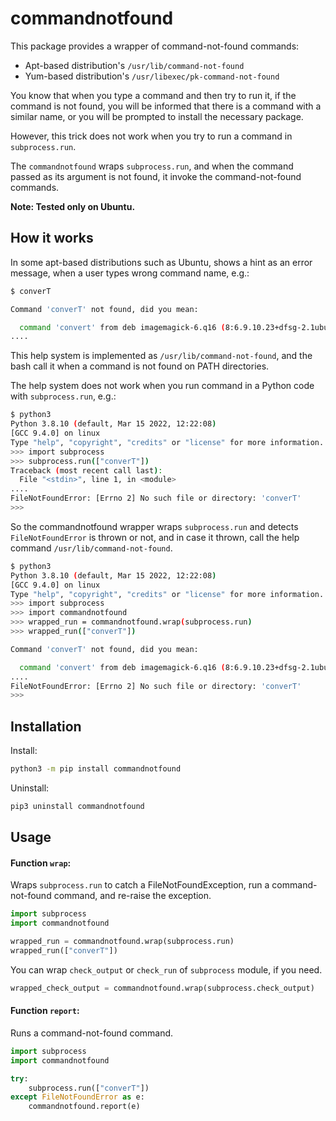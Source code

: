# commandnotfound

This package provides a wrapper of command-not-found commands:

* Apt-based distribution's `/usr/lib/command-not-found`
* Yum-based distribution's `/usr/libexec/pk-command-not-found`

You know that when you type a command and then try to run it, if the command is not found, you will be informed that there is a command with a similar name, or you will be prompted to install the necessary package.

However, this trick does not work when you try to run a command in `subprocess.run`.

The `commandnotfound` wraps `subprocess.run`, and when the command passed as its argument is not found, it invoke the command-not-found commands.

**Note: Tested only on Ubuntu.**

## How it works

In some apt-based distributions such as Ubuntu, shows a hint as an error message, when a user types wrong command name, e.g.:

```sh
$ converT

Command 'converT' not found, did you mean:

  command 'convert' from deb imagemagick-6.q16 (8:6.9.10.23+dfsg-2.1ubuntu11.4)
....
```

This help system is implemented as `/usr/lib/command-not-found`, and the bash call it when a command is not found on PATH directories.

The help system does not work when you run command in a Python code with `subprocess.run`, e.g.:

```sh
$ python3
Python 3.8.10 (default, Mar 15 2022, 12:22:08) 
[GCC 9.4.0] on linux
Type "help", "copyright", "credits" or "license" for more information.
>>> import subprocess 
>>> subprocess.run(["converT"])
Traceback (most recent call last):
  File "<stdin>", line 1, in <module>
....
FileNotFoundError: [Errno 2] No such file or directory: 'converT'
>>> 
```

So the commandnotfound wrapper wraps `subprocess.run` and detects `FileNotFoundError` is thrown or not, and in case it thrown, call the help command `/usr/lib/command-not-found`.

```sh
$ python3 
Python 3.8.10 (default, Mar 15 2022, 12:22:08) 
[GCC 9.4.0] on linux
Type "help", "copyright", "credits" or "license" for more information.
>>> import subprocess
>>> import commandnotfound
>>> wrapped_run = commandnotfound.wrap(subprocess.run)
>>> wrapped_run(["converT"])

Command 'converT' not found, did you mean:

  command 'convert' from deb imagemagick-6.q16 (8:6.9.10.23+dfsg-2.1ubuntu11.4)
....
FileNotFoundError: [Errno 2] No such file or directory: 'converT'
>>>
```

## Installation

Install:

```sh
python3 -m pip install commandnotfound
```

Uninstall:

```sh
pip3 uninstall commandnotfound
```

## Usage

#### Function `wrap`:

Wraps `subprocess.run` to catch a FileNotFoundException, run a command-not-found command, and re-raise the exception.

```python
import subprocess
import commandnotfound

wrapped_run = commandnotfound.wrap(subprocess.run)
wrapped_run(["converT"])
```

You can wrap `check_output` or `check_run` of `subprocess` module, if you need.

```python
wrapped_check_output = commandnotfound.wrap(subprocess.check_output)
```

#### Function `report`:

Runs a command-not-found command.

```python
import subprocess
import commandnotfound

try:
    subprocess.run(["converT"])
except FileNotFoundError as e:
    commandnotfound.report(e)
```
